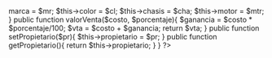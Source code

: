 <?php


    class Vehiculo{

        public $marca;
        public $color;
        public $placa;
        private $chasis;
        private $motor;
        private $propietario;

        public function _construct($mr,$cl,$cha,$mtr){

            $this->marca = $mr;
            $this->color = $cl;
            $this->chasis = $cha;
            $this->motor = $mtr;
        }

        public function valorVenta($costo, $porcentaje){

            $ganancia = $costo * $porcentaje/100;

            $vta = $costo + $ganancia;

            return $vta;
        
        }

        public function setPropietario($pr){

            $this->propietario = $pr;

        }

        public function getPropietario(){

            return $this->propietario;

        }

    }


?>
